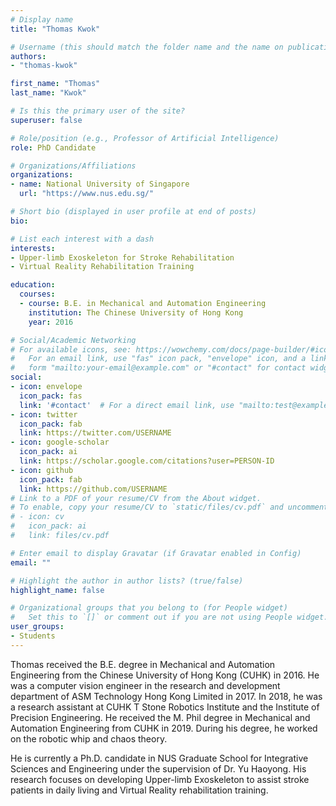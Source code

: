 ```yaml
---
# Display name
title: "Thomas Kwok"

# Username (this should match the folder name and the name on publications)
authors:
- "thomas-kwok"

first_name: "Thomas"
last_name: "Kwok"

# Is this the primary user of the site?
superuser: false

# Role/position (e.g., Professor of Artificial Intelligence)
role: PhD Candidate

# Organizations/Affiliations
organizations:
- name: National University of Singapore
  url: "https://www.nus.edu.sg/"

# Short bio (displayed in user profile at end of posts)
bio: 

# List each interest with a dash
interests:
- Upper-limb Exoskeleton for Stroke Rehabilitation
- Virtual Reality Rehabilitation Training

education:
  courses:
  - course: B.E. in Mechanical and Automation Engineering
    institution: The Chinese University of Hong Kong
    year: 2016

# Social/Academic Networking
# For available icons, see: https://wowchemy.com/docs/page-builder/#icons
#   For an email link, use "fas" icon pack, "envelope" icon, and a link in the
#   form "mailto:your-email@example.com" or "#contact" for contact widget.
social:
- icon: envelope
  icon_pack: fas
  link: '#contact'  # For a direct email link, use "mailto:test@example.org".
- icon: twitter
  icon_pack: fab
  link: https://twitter.com/USERNAME
- icon: google-scholar
  icon_pack: ai
  link: https://scholar.google.com/citations?user=PERSON-ID
- icon: github
  icon_pack: fab
  link: https://github.com/USERNAME
# Link to a PDF of your resume/CV from the About widget.
# To enable, copy your resume/CV to `static/files/cv.pdf` and uncomment the lines below.
# - icon: cv
#   icon_pack: ai
#   link: files/cv.pdf

# Enter email to display Gravatar (if Gravatar enabled in Config)
email: ""

# Highlight the author in author lists? (true/false)
highlight_name: false

# Organizational groups that you belong to (for People widget)
#   Set this to `[]` or comment out if you are not using People widget.
user_groups:
- Students
---
```


Thomas received the B.E. degree in Mechanical and Automation Engineering from the Chinese University of Hong Kong (CUHK) in 2016. He was a computer vision engineer in the research and development department of ASM Technology Hong Kong Limited in 2017. In 2018, he was a research assistant at CUHK T Stone Robotics Institute and the Institute of Precision Engineering. He received the M. Phil degree in Mechanical and Automation Engineering from CUHK in 2019. During his degree, he worked on the robotic whip and chaos theory.
 
He is currently a Ph.D. candidate in NUS Graduate School for Integrative Sciences and Engineering under the supervision of Dr. Yu Haoyong. His research focuses on developing Upper-limb Exoskeleton to assist stroke patients in daily living and Virtual Reality rehabilitation training.
